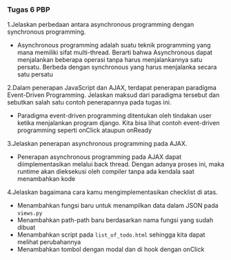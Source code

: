 ### Tugas 6 PBP
1.Jelaskan perbedaan antara asynchronous programming dengan synchronous programming.
* Asynchronous programming adalah suatu teknik programming yang mana memiliki sifat multi-thread. Berarti bahwa Asynchronous dapat menjalankan beberapa operasi tanpa harus menjalankannya satu persatu. Berbeda dengan synchronous yang harus menjalanka secara satu persatu

2.Dalam penerapan JavaScript dan AJAX, terdapat penerapan paradigma Event-Driven Programming. Jelaskan maksud dari paradigma tersebut dan sebutkan salah satu contoh penerapannya pada tugas ini.
* Paradigma event-driven programming ditentukan oleh tindakan user ketika menjalankan program django. Kita bisa lihat contoh event-driven programming seperti onClick ataupun onReady

3.Jelaskan penerapan asynchronous programming pada AJAX.
* Penerapan asynchronous programming pada AJAX dapat diimplementasikan melalui back thread. Dengan adanya proses ini, maka runtime akan dieksekusi oleh compiler tanpa ada kendala saat menambahkan kode

4.Jelaskan bagaimana cara kamu mengimplementasikan checklist di atas.
* Menambahkan fungsi baru untuk menampilkan data dalam JSON pada `views.py`
* Menambahkan path-path baru berdasarkan nama fungsi yang sudah dibuat
* Menambahkan script pada `list_of_todo.html` sehingga kita dapat melihat perubahannya
* Menambahkan tombol dengan modal dan di hook dengan onClick